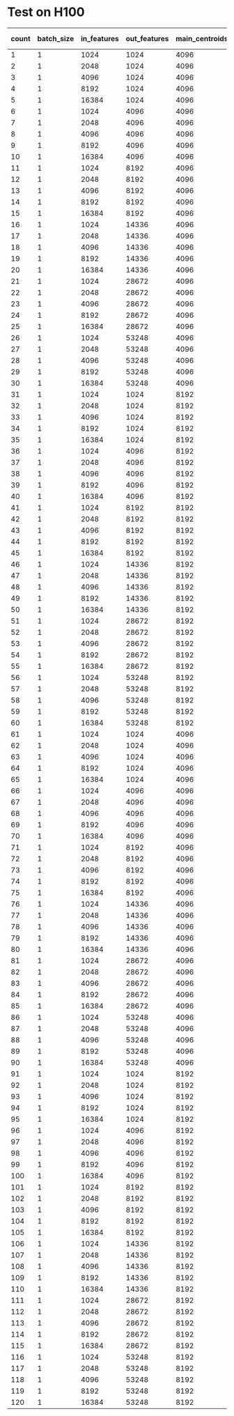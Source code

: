 # Test on H100

| count | batch_size | in_features | out_features | main_centroids | residual_centroids | vptq (ms) | torch (ms) | ratio |
| ----- | ---------- | ----------- | ------------ | -------------- | ------------------ | --------- | ---------- | ----- |
| 1     | 1          | 1024        | 1024         | 4096           | 256                | 0.0149    | 0.0155     | 0.96  |
| 2     | 1          | 2048        | 1024         | 4096           | 256                | 0.0150    | 0.0140     | 1.07  |
| 3     | 1          | 4096        | 1024         | 4096           | 256                | 0.0170    | 0.0181     | 0.94  |
| 4     | 1          | 8192        | 1024         | 4096           | 256                | 0.0222    | 0.0200     | 1.11  |
| 5     | 1          | 16384       | 1024         | 4096           | 256                | 0.0313    | 0.0225     | 1.39  |
| 6     | 1          | 1024        | 4096         | 4096           | 256                | 0.0215    | 0.0168     | 1.28  |
| 7     | 1          | 2048        | 4096         | 4096           | 256                | 0.0249    | 0.0180     | 1.38  |
| 8     | 1          | 4096        | 4096         | 4096           | 256                | 0.0330    | 0.0217     | 1.52  |
| 9     | 1          | 8192        | 4096         | 4096           | 256                | 0.0495    | 0.0361     | 1.37  |
| 10    | 1          | 16384       | 4096         | 4096           | 256                | 0.0822    | 0.0591     | 1.39  |
| 11    | 1          | 1024        | 8192         | 4096           | 256                | 0.0280    | 0.0168     | 1.67  |
| 12    | 1          | 2048        | 8192         | 4096           | 256                | 0.0339    | 0.0211     | 1.60  |
| 13    | 1          | 4096        | 8192         | 4096           | 256                | 0.0463    | 0.0391     | 1.19  |
| 14    | 1          | 8192        | 8192         | 4096           | 256                | 0.0705    | 0.0594     | 1.19  |
| 15    | 1          | 16384       | 8192         | 4096           | 256                | 0.1381    | 0.1032     | 1.34  |
| 16    | 1          | 1024        | 14336        | 4096           | 256                | 0.0399    | 0.0196     | 2.04  |
| 17    | 1          | 2048        | 14336        | 4096           | 256                | 0.0503    | 0.0369     | 1.36  |
| 18    | 1          | 4096        | 14336        | 4096           | 256                | 0.0701    | 0.0548     | 1.28  |
| 19    | 1          | 8192        | 14336        | 4096           | 256                | 0.1257    | 0.0906     | 1.39  |
| 20    | 1          | 16384       | 14336        | 4096           | 256                | 0.2227    | 0.1654     | 1.35  |
| 21    | 1          | 1024        | 28672        | 4096           | 256                | 0.0691    | 0.0326     | 2.12  |
| 22    | 1          | 2048        | 28672        | 4096           | 256                | 0.0888    | 0.0574     | 1.55  |
| 23    | 1          | 4096        | 28672        | 4096           | 256                | 0.1419    | 0.0967     | 1.47  |
| 24    | 1          | 8192        | 28672        | 4096           | 256                | 0.2366    | 0.1687     | 1.40  |
| 25    | 1          | 16384       | 28672        | 4096           | 256                | 0.4272    | 0.3108     | 1.37  |
| 26    | 1          | 1024        | 53248        | 4096           | 256                | 0.1146    | 0.0551     | 2.08  |
| 27    | 1          | 2048        | 53248        | 4096           | 256                | 0.1573    | 0.0909     | 1.73  |
| 28    | 1          | 4096        | 53248        | 4096           | 256                | 0.2427    | 0.1665     | 1.46  |
| 29    | 1          | 8192        | 53248        | 4096           | 256                | 0.4082    | 0.2928     | 1.39  |
| 30    | 1          | 16384       | 53248        | 4096           | 256                | 0.7380    | 0.5755     | 1.28  |
| 31    | 1          | 1024        | 1024         | 8192           | 256                | 0.0147    | 0.0153     | 0.96  |
| 32    | 1          | 2048        | 1024         | 8192           | 256                | 0.0160    | 0.0154     | 1.03  |
| 33    | 1          | 4096        | 1024         | 8192           | 256                | 0.0183    | 0.0185     | 0.99  |
| 34    | 1          | 8192        | 1024         | 8192           | 256                | 0.0225    | 0.0203     | 1.11  |
| 35    | 1          | 16384       | 1024         | 8192           | 256                | 0.0325    | 0.0233     | 1.39  |
| 36    | 1          | 1024        | 4096         | 8192           | 256                | 0.0301    | 0.0171     | 1.75  |
| 37    | 1          | 2048        | 4096         | 8192           | 256                | 0.0345    | 0.0195     | 1.77  |
| 38    | 1          | 4096        | 4096         | 8192           | 256                | 0.0439    | 0.0228     | 1.93  |
| 39    | 1          | 8192        | 4096         | 8192           | 256                | 0.0621    | 0.0374     | 1.66  |
| 40    | 1          | 16384       | 4096         | 8192           | 256                | 0.1023    | 0.0611     | 1.68  |
| 41    | 1          | 1024        | 8192         | 8192           | 256                | 0.0513    | 0.0178     | 2.88  |
| 42    | 1          | 2048        | 8192         | 8192           | 256                | 0.0601    | 0.0218     | 2.76  |
| 43    | 1          | 4096        | 8192         | 8192           | 256                | 0.0782    | 0.0398     | 1.97  |
| 44    | 1          | 8192        | 8192         | 8192           | 256                | 0.1167    | 0.0606     | 1.93  |
| 45    | 1          | 16384       | 8192         | 8192           | 256                | 0.2529    | 0.1053     | 2.40  |
| 46    | 1          | 1024        | 14336        | 8192           | 256                | 0.0822    | 0.0205     | 4.02  |
| 47    | 1          | 2048        | 14336        | 8192           | 256                | 0.0975    | 0.0376     | 2.59  |
| 48    | 1          | 4096        | 14336        | 8192           | 256                | 0.1305    | 0.0557     | 2.34  |
| 49    | 1          | 8192        | 14336        | 8192           | 256                | 0.2501    | 0.0924     | 2.71  |
| 50    | 1          | 16384       | 14336        | 8192           | 256                | 0.4331    | 0.1669     | 2.59  |
| 51    | 1          | 1024        | 28672        | 8192           | 256                | 0.1534    | 0.0330     | 4.65  |
| 52    | 1          | 2048        | 28672        | 8192           | 256                | 0.1860    | 0.0583     | 3.19  |
| 53    | 1          | 4096        | 28672        | 8192           | 256                | 0.3016    | 0.0981     | 3.07  |
| 54    | 1          | 8192        | 28672        | 8192           | 256                | 0.4882    | 0.1683     | 2.90  |
| 55    | 1          | 16384       | 28672        | 8192           | 256                | 0.8482    | 0.3118     | 2.72  |
| 56    | 1          | 1024        | 53248        | 8192           | 256                | 0.2715    | 0.0544     | 4.99  |
| 57    | 1          | 2048        | 53248        | 8192           | 256                | 0.3673    | 0.0915     | 4.02  |
| 58    | 1          | 4096        | 53248        | 8192           | 256                | 0.5441    | 0.1671     | 3.26  |
| 59    | 1          | 8192        | 53248        | 8192           | 256                | 0.8858    | 0.2949     | 3.00  |
| 60    | 1          | 16384       | 53248        | 8192           | 256                | 1.5441    | 0.5738     | 2.69  |
| 61    | 1          | 1024        | 1024         | 4096           | 512                | 0.0143    | 0.0151     | 0.95  |
| 62    | 1          | 2048        | 1024         | 4096           | 512                | 0.0152    | 0.0153     | 0.99  |
| 63    | 1          | 4096        | 1024         | 4096           | 512                | 0.0172    | 0.0191     | 0.90  |
| 64    | 1          | 8192        | 1024         | 4096           | 512                | 0.0209    | 0.0203     | 1.03  |
| 65    | 1          | 16384       | 1024         | 4096           | 512                | 0.0288    | 0.0225     | 1.28  |
| 66    | 1          | 1024        | 4096         | 4096           | 512                | 0.0202    | 0.0177     | 1.14  |
| 67    | 1          | 2048        | 4096         | 4096           | 512                | 0.0223    | 0.0196     | 1.14  |
| 68    | 1          | 4096        | 4096         | 4096           | 512                | 0.0262    | 0.0221     | 1.18  |
| 69    | 1          | 8192        | 4096         | 4096           | 512                | 0.0344    | 0.0375     | 0.92  |
| 70    | 1          | 16384       | 4096         | 4096           | 512                | 0.0639    | 0.0606     | 1.05  |
| 71    | 1          | 1024        | 8192         | 4096           | 512                | 0.0306    | 0.0176     | 1.74  |
| 72    | 1          | 2048        | 8192         | 4096           | 512                | 0.0349    | 0.0218     | 1.60  |
| 73    | 1          | 4096        | 8192         | 4096           | 512                | 0.0428    | 0.0402     | 1.06  |
| 74    | 1          | 8192        | 8192         | 4096           | 512                | 0.0685    | 0.0607     | 1.13  |
| 75    | 1          | 16384       | 8192         | 4096           | 512                | 0.1264    | 0.1043     | 1.21  |
| 76    | 1          | 1024        | 14336        | 4096           | 512                | 0.0459    | 0.0194     | 2.37  |
| 77    | 1          | 2048        | 14336        | 4096           | 512                | 0.0526    | 0.0363     | 1.45  |
| 78    | 1          | 4096        | 14336        | 4096           | 512                | 0.0693    | 0.0547     | 1.27  |
| 79    | 1          | 8192        | 14336        | 4096           | 512                | 0.1246    | 0.0916     | 1.36  |
| 80    | 1          | 16384       | 14336        | 4096           | 512                | 0.2080    | 0.1648     | 1.26  |
| 81    | 1          | 1024        | 28672        | 4096           | 512                | 0.0829    | 0.0322     | 2.58  |
| 82    | 1          | 2048        | 28672        | 4096           | 512                | 0.0975    | 0.0566     | 1.72  |
| 83    | 1          | 4096        | 28672        | 4096           | 512                | 0.1512    | 0.0965     | 1.57  |
| 84    | 1          | 8192        | 28672        | 4096           | 512                | 0.2342    | 0.1693     | 1.38  |
| 85    | 1          | 16384       | 28672        | 4096           | 512                | 0.4158    | 0.3117     | 1.33  |
| 86    | 1          | 1024        | 53248        | 4096           | 512                | 0.1455    | 0.0543     | 2.68  |
| 87    | 1          | 2048        | 53248        | 4096           | 512                | 0.1930    | 0.0911     | 2.12  |
| 88    | 1          | 4096        | 53248        | 4096           | 512                | 0.2691    | 0.1662     | 1.62  |
| 89    | 1          | 8192        | 53248        | 4096           | 512                | 0.4365    | 0.2957     | 1.48  |
| 90    | 1          | 16384       | 53248        | 4096           | 512                | 0.7380    | 0.5724     | 1.29  |
| 91    | 1          | 1024        | 1024         | 8192           | 512                | 0.0133    | 0.0125     | 1.06  |
| 92    | 1          | 2048        | 1024         | 8192           | 512                | 0.0144    | 0.0137     | 1.05  |
| 93    | 1          | 4096        | 1024         | 8192           | 512                | 0.0166    | 0.0172     | 0.97  |
| 94    | 1          | 8192        | 1024         | 8192           | 512                | 0.0204    | 0.0196     | 1.04  |
| 95    | 1          | 16384       | 1024         | 8192           | 512                | 0.0287    | 0.0219     | 1.31  |
| 96    | 1          | 1024        | 4096         | 8192           | 512                | 0.0290    | 0.0168     | 1.73  |
| 97    | 1          | 2048        | 4096         | 8192           | 512                | 0.0328    | 0.0189     | 1.74  |
| 98    | 1          | 4096        | 4096         | 8192           | 512                | 0.0403    | 0.0210     | 1.91  |
| 99    | 1          | 8192        | 4096         | 8192           | 512                | 0.0552    | 0.0366     | 1.51  |
| 100   | 1          | 16384       | 4096         | 8192           | 512                | 0.1052    | 0.0590     | 1.78  |
| 101   | 1          | 1024        | 8192         | 8192           | 512                | 0.0491    | 0.0166     | 2.96  |
| 102   | 1          | 2048        | 8192         | 8192           | 512                | 0.0566    | 0.0214     | 2.65  |
| 103   | 1          | 4096        | 8192         | 8192           | 512                | 0.0717    | 0.0388     | 1.85  |
| 104   | 1          | 8192        | 8192         | 8192           | 512                | 0.1169    | 0.0585     | 2.00  |
| 105   | 1          | 16384       | 8192         | 8192           | 512                | 0.2268    | 0.1032     | 2.20  |
| 106   | 1          | 1024        | 14336        | 8192           | 512                | 0.0792    | 0.0196     | 4.04  |
| 107   | 1          | 2048        | 14336        | 8192           | 512                | 0.0926    | 0.0362     | 2.56  |
| 108   | 1          | 4096        | 14336        | 8192           | 512                | 0.1227    | 0.0546     | 2.25  |
| 109   | 1          | 8192        | 14336        | 8192           | 512                | 0.2279    | 0.0912     | 2.50  |
| 110   | 1          | 16384       | 14336        | 8192           | 512                | 0.3804    | 0.1650     | 2.31  |
| 111   | 1          | 1024        | 28672        | 8192           | 512                | 0.1500    | 0.0322     | 4.66  |
| 112   | 1          | 2048        | 28672        | 8192           | 512                | 0.1812    | 0.0571     | 3.18  |
| 113   | 1          | 4096        | 28672        | 8192           | 512                | 0.2819    | 0.0968     | 2.91  |
| 114   | 1          | 8192        | 28672        | 8192           | 512                | 0.4389    | 0.1693     | 2.59  |
| 115   | 1          | 16384       | 28672        | 8192           | 512                | 0.7663    | 0.3131     | 2.45  |
| 116   | 1          | 1024        | 53248        | 8192           | 512                | 0.2703    | 0.0566     | 4.77  |
| 117   | 1          | 2048        | 53248        | 8192           | 512                | 0.3595    | 0.0934     | 3.85  |
| 118   | 1          | 4096        | 53248        | 8192           | 512                | 0.5027    | 0.1674     | 3.00  |
| 119   | 1          | 8192        | 53248        | 8192           | 512                | 0.8146    | 0.2968     | 2.75  |
| 120   | 1          | 16384       | 53248        | 8192           | 512                | 1.3503    | 0.5928     | 2.28  |
